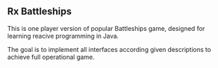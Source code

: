 ## Rx Battleships

This is one player version of popular Battleships game, designed for learning reacive programming in Java.

The goal is to implement all interfaces according given descriptions to achieve full operational game.